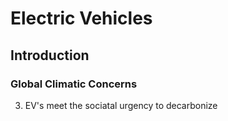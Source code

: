 # Electric Vehicles
## Introduction 
### Global Climatic Concerns
3. EV's meet the sociatal urgency to decarbonize




